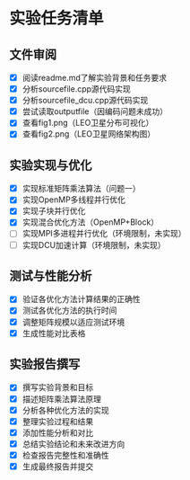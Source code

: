 # 实验任务清单

## 文件审阅
- [x] 阅读readme.md了解实验背景和任务要求
- [x] 分析sourcefile.cpp源代码实现
- [x] 分析sourcefile_dcu.cpp源代码实现
- [x] 尝试读取outputfile（因编码问题未成功）
- [x] 查看fig1.png（LEO卫星分布可视化）
- [x] 查看fig2.png（LEO卫星网络架构图）

## 实验实现与优化
- [x] 实现标准矩阵乘法算法（问题一）
- [x] 实现OpenMP多线程并行优化
- [x] 实现子块并行优化
- [x] 实现混合优化方法（OpenMP+Block）
- [ ] 实现MPI多进程并行优化（环境限制，未实现）
- [ ] 实现DCU加速计算（环境限制，未实现）

## 测试与性能分析
- [x] 验证各优化方法计算结果的正确性
- [x] 测试各优化方法的执行时间
- [x] 调整矩阵规模以适应测试环境
- [x] 生成性能对比表格

## 实验报告撰写
- [x] 撰写实验背景和目标
- [x] 描述矩阵乘法算法原理
- [x] 分析各种优化方法的实现
- [x] 整理实验过程和结果
- [x] 添加性能分析和对比
- [x] 总结实验结论和未来改进方向
- [x] 检查报告完整性和准确性
- [x] 生成最终报告并提交
